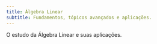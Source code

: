```yaml
---
title: Álgebra Linear
subtitle: Fundamentos, tópicos avançados e aplicações.
---
```


O estudo da Álgebra Linear e suas aplicações.
